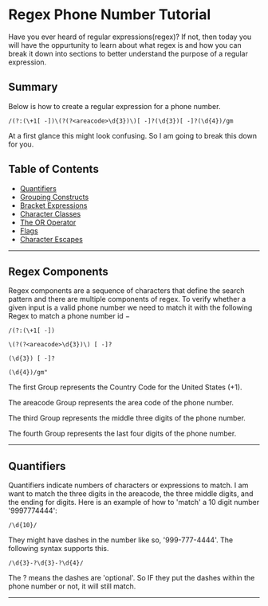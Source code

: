 # Regex Phone Number Tutorial

Have you ever heard of regular expressions(regex)? If not, then today you will have the oppurtunity to learn about what regex is and how you can break it down into sections to better understand the purpose of a regular expression.

## Summary

Below is how to create a regular expression for a phone number.
```
/(?:(\+1[ -])\(?(?<areacode>\d{3})\)[ -]?(\d{3})[ -]?(\d{4})/gm
```
At a first glance this might look confusing. So I am going to break this down for you.

## Table of Contents

- [Quantifiers](#quantifiers)
- [Grouping Constructs](#grouping-constructs)
- [Bracket Expressions](#bracket-expressions)
- [Character Classes](#character-classes)
- [The OR Operator](#the-or-operator)
- [Flags](#flags)
- [Character Escapes](#character-escapes)

---

## Regex Components

Regex components are a sequence of characters that define the search pattern and there are multiple components of regex. To verify whether a given input is a valid phone number we need to match it with the following Regex to match a phone number id − 
```
/(?:(\+1[ -])

\(?(?<areacode>\d{3})\) [ -]?

(\d{3}) [ -]?

(\d{4})/gm"
```
The first Group represents the Country Code for the United States (+1).

The areacode Group represents the area code of the phone number.

The third Group represents the middle three digits of the phone number.

The fourth Group represents the last four digits of the phone number.

---

## Quantifiers

Quantifiers indicate numbers of characters or expressions to match.
I am want to match the three digits in the areacode, the three middle digits, and the ending for digits.
Here is an example of how to 'match' a 10 digit number '9997774444':

```
/\d{10}/
```

They might have dashes in the number like so, '999-777-4444'.
The following syntax supports this.

```
/\d{3}-?\d{3}-?\d{4}/
```

The ? means the dashes are 'optional'. So IF they put the dashes within the phone number or not, it will still match.

---
